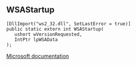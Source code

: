 ## WSAStartup

```
[DllImport("ws2_32.dll", SetLastError = true)]
public static extern int WSAStartup(
   ushort wVersionRequested,
   IntPtr lpWSAData
);
```

[Microsoft documentation](https://docs.microsoft.com/en-us/windows/win32/api/winsock/nf-winsock-wsastartup)
